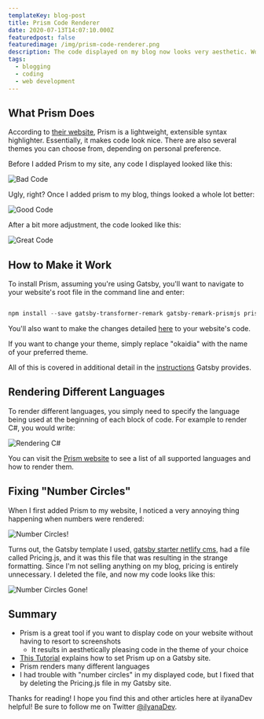 ```yaml
---
templateKey: blog-post
title: Prism Code Renderer
date: 2020-07-13T14:07:10.000Z
featuredpost: false
featuredimage: /img/prism-code-renderer.png
description: The code displayed on my blog now looks very aesthetic. Wondering why? I installed the Prism code renderer.
tags:
  - blogging
  - coding
  - web development
---
```


What Prism Does
--

According to [their website](https://prismjs.com/), Prism is a lightweight, extensible syntax highlighter. Essentially, it makes code look nice. There are also several themes you can choose from, depending on personal preference.

Before I added Prism to my site, any code I displayed looked like this:

![Bad Code](/img/pre-prism-code.png "Bad Code")

Ugly, right? Once I added prism to my blog, things looked a whole lot better:

![Good Code](/img/post-prism-code.png "Good Code")

After a bit more adjustment, the code looked like this:

![Great Code](/img/good-post-prism-code.png "Great Code")

How to Make it Work
--

To install Prism, assuming you're using Gatsby, you'll want to navigate to your website's root file in the command line and enter:

``` powershell

npm install --save gatsby-transformer-remark gatsby-remark-prismjs prismjs

```

You'll also want to make the changes detailed [here](https://github.com/ilyanaDev/ilyanaDevBlog/commit/5d9bf7b96bf7de5d952ba3f2094e86270ea8789d) to your website's code.

If you want to change your theme, simply replace "okaidia" with the name of your preferred theme.

All of this is covered in additional detail in the [instructions](https://www.gatsbyjs.org/packages/gatsby-remark-prismjs/) Gatsby provides.

Rendering Different Languages
--

To render different languages, you simply need to specify the language being used at the beginning of each block of code. For example to render C#, you would write:

![Rendering C#](/img/rendering-csharp.png "Rendering C#")

You can visit the [Prism website](https://prismjs.com/#supported-languages) to see a list of all supported languages and how to render them.

Fixing "Number Circles"
--

When I first added Prism to my website, I noticed a very annoying thing happening when numbers were rendered:

![Number Circles!](/img/prism-number-circles.png "Number Circles!")

Turns out, the Gatsby template I used, [gatsby starter netlify cms](https://www.gatsbyjs.org/starters/netlify-templates/gatsby-starter-netlify-cms/), had a file called Pricing.js, and it was this file that was resulting in the strange formatting. Since I'm not selling anything on my blog, pricing is entirely unnecessary. I deleted the file, and now my code looks like this:

![Number Circles Gone!](/img/prism-number-circles-gone.png "Number Circles Gone!")

Summary
--

* Prism is a great tool if you want to display code on your website without having to resort to screenshots
  * It results in aesthetically pleasing code in the theme of your choice
* [This Tutorial](https://www.gatsbyjs.org/packages/gatsby-remark-prismjs/) explains how to set Prism up on a Gatsby site.
* Prism renders many different languages
* I had trouble with "number circles" in my displayed code, but I fixed that by deleting the Pricing.js file in my Gatsby site.

Thanks for reading! I hope you find this and other articles here at ilyanaDev helpful! Be sure to follow me on Twitter [@ilyanaDev](https://twitter.com/ilyanaDev).
